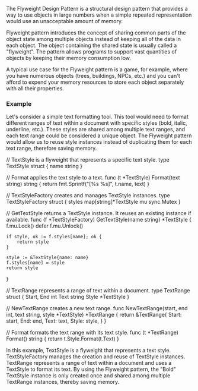 
The Flyweight Design Pattern is a structural design pattern that provides a way to use objects in large numbers when a simple repeated representation would use an unacceptable amount of memory.

Flyweight pattern introduces the concept of sharing common parts of the object state among multiple objects instead of keeping all of the data in each object. The object containing the shared state is usually called a "flyweight". The pattern allows programs to support vast quantities of objects by keeping their memory consumption low.

A typical use case for the Flyweight pattern is a game, for example, where you have numerous objects (trees, buildings, NPCs, etc.) and you can't afford to expend your memory resources to store each object separately with all their properties.

### Example

Let's consider a simple text formatting tool. This tool would need to format different ranges of text within a document with specific styles (bold, italic, underline, etc.). These styles are shared among multiple text ranges, and each text range could be considered a unique object. The Flyweight pattern would allow us to reuse style instances instead of duplicating them for each text range, therefore saving memory.

// TextStyle is a flyweight that represents a specific text style.
type TextStyle struct {
	name string
}

// Format applies the text style to a text.
func (t *TextStyle) Format(text string) string {
	return fmt.Sprintf("[%s %s]", t.name, text)
}

// TextStyleFactory creates and manages TextStyle instances.
type TextStyleFactory struct {
	styles map[string]*TextStyle
	mu     sync.Mutex
}

// GetTextStyle returns a TextStyle instance. It reuses an existing instance if available.
func (f *TextStyleFactory) GetTextStyle(name string) *TextStyle {
	f.mu.Lock()
	defer f.mu.Unlock()
	
	if style, ok := f.styles[name]; ok {
		return style
	}

	style := &TextStyle{name: name}
	f.styles[name] = style
	return style
}

// TextRange represents a range of text within a document.
type TextRange struct {
	Start, End int
	Text       string
	Style      *TextStyle
}

// NewTextRange creates a new text range.
func NewTextRange(start, end int, text string, style *TextStyle) *TextRange {
	return &TextRange{
		Start: start,
		End:   end,
		Text:  text,
		Style: style,
	}
}

// Format formats the text range with its text style.
func (t *TextRange) Format() string {
	return t.Style.Format(t.Text)
}

In this example, TextStyle is a flyweight that represents a text style. TextStyleFactory manages the creation and reuse of TextStyle instances. TextRange represents a range of text within a document and uses a TextStyle to format its text. By using the Flyweight pattern, the "Bold" TextStyle instance is only created once and shared among multiple TextRange instances, thereby saving memory.